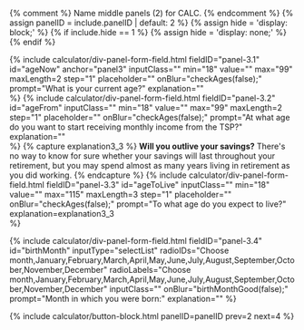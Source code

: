{% comment %}
Name middle panels (2) for CALC.
{% endcomment %}
{% assign panelID = include.panelID | default: 2 %} 
{% assign hide = 'display: block;' %}
{% if include.hide == 1 %} {% assign hide = 'display: none;' %} {% endif %}

<section id="panel-{{ panelID }}" class="calculator-panel" style="{{ hide }}"  markdown="1">

{% include calculator/div-panel-form-field.html
  fieldID="panel-3.1" id="ageNow"  anchor="panel3"
  inputClass=""  min="18" value="" max="99" maxLength=2 step="1"
  placeholder="" onBlur="checkAges(false);"
  prompt="What is your current age?"
  explanation=""  
%}
{% include calculator/div-panel-form-field.html
  fieldID="panel-3.2" id="ageFrom"
  inputClass=""  min="18" value="" max="99" maxLength=2 step="1"
  placeholder="" onBlur="checkAges(false);"
  prompt="At what age do you want to start receiving monthly income from the TSP?"
  explanation=""  
%}
{% capture explanation3_3 %}
**Will you outlive your savings?** There's no way to know for sure whether your savings will last throughout your retirement, but you may spend almost as many years living in retirement as you did working.
{% endcapture %}
{% include calculator/div-panel-form-field.html
  fieldID="panel-3.3" id="ageToLive"
  inputClass=""  min="18" value="" max="115" maxLength=3 step="1"
  placeholder="" onBlur="checkAges(false);"
  prompt="To what age do you expect to live?"
  explanation=explanation3_3  
%}

{% include calculator/div-panel-form-field.html
  fieldID="panel-3.4" id="birthMonth"
  inputType="selectList"
  radioIDs="Choose month,January,February,March,April,May,June,July,August,September,October,November,December"
  radioLabels="Choose month,January,February,March,April,May,June,July,August,September,October,November,December"
  inputClass=""
  onBlur="birthMonthGood(false);" prompt="Month in which you were born:"
  explanation=""
%}

{% include calculator/button-block.html panelID=panelID prev=2 next=4 %}

</section>
